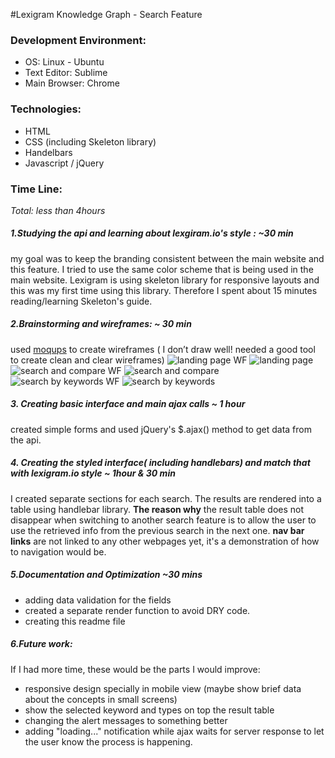#Lexigram Knowledge Graph - Search Feature

### Development Environment:

- OS: Linux - Ubuntu
- Text Editor: Sublime
- Main Browser: Chrome


### Technologies:
- HTML
- CSS (including Skeleton library)
- Handelbars
- Javascript / jQuery



### Time Line:
*Total: less than 4hours*

##### 1.Studying the api and learning about lexgiram.io's style : ~30 min

my goal was to keep the branding consistent between the main website and this feature. I tried to use the same color scheme that is being used in the main website. Lexigram is using skeleton library for responsive layouts and this was my first time using this library. Therefore I spent about 15 minutes reading/learning Skeleton's guide.

##### 2.Brainstorming and wireframes: ~ 30 min

used [moqups](https://moqups.com/) to create wireframes ( I don’t draw well! needed a good tool to create clean and clear wireframes)
![landing page WF](https://github.com/Sherri010/Lexigram---KnowlegdeGraph/blob/master/wireframs/landing-wireframe.png)
![landing page](https://github.com/Sherri010/Lexigram---KnowlegdeGraph/blob/master/wireframs/landing.png)
![search and compare WF](https://github.com/Sherri010/Lexigram---KnowlegdeGraph/blob/master/wireframs/compare-wireframe.png)
![search and compare](https://github.com/Sherri010/Lexigram---KnowlegdeGraph/blob/master/wireframs/compare.png)
![search by keywords WF](https://github.com/Sherri010/Lexigram---KnowlegdeGraph/blob/master/wireframs/keyword-wireframe.png)
![search by keywords](https://github.com/Sherri010/Lexigram---KnowlegdeGraph/blob/master/wireframs/keywords.png)
##### 3. Creating basic interface and main ajax calls ~ 1 hour
  created simple forms and used jQuery's $.ajax() method to get data from the api.
  
##### 4. Creating the styled interface( including handlebars) and match that with lexigram.io style ~ 1hour & 30 min
I created separate sections for each search. The results are rendered into a table using handlebar library.
**The reason why** the result table does not disappear when switching to another search feature is to allow the user to use the retrieved info from the previous search in the next one.
**nav bar links** are not linked to any other webpages yet, it's a demonstration of how to navigation would be.

##### 5.Documentation and Optimization ~30 mins
- adding data validation for the fields
- created a separate render function to avoid DRY code.
- creating this readme file


##### 6.Future work:
If I had more time, these would be the parts I would improve:
 - responsive design specially in mobile view (maybe show brief data about the concepts in small screens)
 - show the selected keyword and types on top the result table
 - changing the alert messages to something better
 - adding "loading..." notification while ajax waits for server response to let the user know the process is happening.

